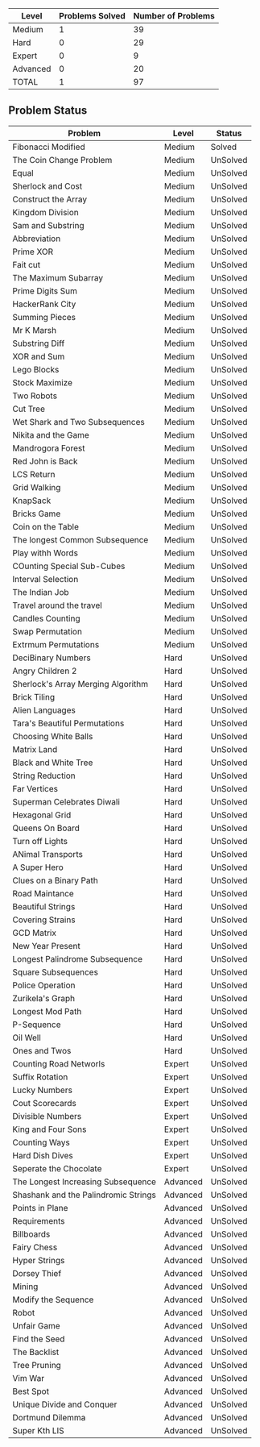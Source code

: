 |Level|Problems Solved|Number of Problems|
|-----|---------------|------------------|
|Medium|1|39|
|Hard|0|29|
|Expert|0|9|
|Advanced|0|20|
|TOTAL|1|97|

Problem Status
---
|Problem|Level|Status|
|-------|-----|------|
|Fibonacci Modified|Medium|Solved|
|The Coin Change Problem|Medium|UnSolved|
|Equal|Medium|UnSolved|
|Sherlock and Cost|Medium|UnSolved|
|Construct the Array|Medium|UnSolved|
|Kingdom Division|Medium|UnSolved|
|Sam and Substring|Medium|UnSolved|
|Abbreviation|Medium|UnSolved|
|Prime XOR|Medium|UnSolved|
|Fait cut|Medium|UnSolved|
|The Maximum Subarray|Medium|UnSolved|
|Prime Digits Sum|Medium|UnSolved|
|HackerRank City|Medium|UnSolved|
|Summing Pieces|Medium|UnSolved|
|Mr K Marsh|Medium|UnSolved|
|Substring Diff|Medium|UnSolved|
|XOR and Sum|Medium|UnSolved|
|Lego Blocks|Medium|UnSolved|
|Stock Maximize|Medium|UnSolved|
|Two Robots|Medium|UnSolved|
|Cut Tree|Medium|UnSolved|
|Wet Shark and Two Subsequences|Medium|UnSolved|
|Nikita and the Game|Medium|UnSolved|
|Mandrogora Forest|Medium|UnSolved|
|Red John is Back|Medium|UnSolved|
|LCS Return|Medium|UnSolved|
|Grid Walking|Medium|UnSolved|
|KnapSack|Medium|UnSolved|
|Bricks Game|Medium|UnSolved|
|Coin on the Table|Medium|UnSolved|
|The longest Common Subsequence|Medium|UnSolved|
|Play withh Words|Medium|UnSolved|
|COunting Special Sub-Cubes|Medium|UnSolved|
|Interval Selection|Medium|UnSolved|
|The Indian Job|Medium|UnSolved|
|Travel around the travel|Medium|UnSolved|
|Candles Counting|Medium|UnSolved|
|Swap Permutation|Medium|UnSolved|
|Extrmum Permutations|Medium|UnSolved|
|DeciBinary Numbers|Hard|UnSolved|
|Angry Children 2|Hard|UnSolved|
|Sherlock's Array Merging Algorithm|Hard|UnSolved|
|Brick Tiling|Hard|UnSolved|
|Alien Languages|Hard|UnSolved|
|Tara's Beautiful Permutations|Hard|UnSolved|
|Choosing White Balls|Hard|UnSolved|
|Matrix Land|Hard|UnSolved|
|Black and White Tree|Hard|UnSolved|
|String Reduction|Hard|UnSolved|
|Far Vertices|Hard|UnSolved|
|Superman Celebrates Diwali|Hard|UnSolved|
|Hexagonal Grid|Hard|UnSolved|
|Queens On Board|Hard|UnSolved|
|Turn off Lights|Hard|UnSolved|
|ANimal Transports|Hard|UnSolved|
|A Super Hero|Hard|UnSolved|
|Clues on a Binary Path|Hard|UnSolved|
|Road Maintance|Hard|UnSolved|
|Beautiful Strings|Hard|UnSolved|
|Covering Strains|Hard|UnSolved|
|GCD Matrix|Hard|UnSolved|
|New Year Present|Hard|UnSolved|
|Longest Palindrome Subsequence|Hard|UnSolved|
|Square Subsequences|Hard|UnSolved|
|Police Operation|Hard|UnSolved|
|Zurikela's Graph|Hard|UnSolved|
|Longest Mod Path|Hard|UnSolved|
|P-Sequence|Hard|UnSolved|
|Oil Well|Hard|UnSolved|
|Ones and Twos|Hard|UnSolved|
|Counting Road Networls|Expert|UnSolved|
|Suffix Rotation|Expert|UnSolved|
|Lucky Numbers|Expert|UnSolved|
|Cout Scorecards|Expert|UnSolved|
|Divisible Numbers|Expert|UnSolved|
|King and Four Sons|Expert|UnSolved|
|Counting Ways|Expert|UnSolved|
|Hard Dish Dives|Expert|UnSolved|
|Seperate the Chocolate|Expert|UnSolved|
|The Longest Increasing Subsequence|Advanced|UnSolved|
|Shashank and the Palindromic Strings|Advanced|UnSolved|
|Points in Plane|Advanced|UnSolved|
|Requirements|Advanced|UnSolved|
|Billboards|Advanced|UnSolved|
|Fairy Chess|Advanced|UnSolved|
|Hyper Strings|Advanced|UnSolved|
|Dorsey Thief|Advanced|UnSolved|
|Mining|Advanced|UnSolved|
|Modify the Sequence|Advanced|UnSolved|
|Robot|Advanced|UnSolved|
|Unfair Game|Advanced|UnSolved|
|Find the Seed|Advanced|UnSolved|
|The Backlist|Advanced|UnSolved|
|Tree Pruning|Advanced|UnSolved|
|Vim War|Advanced|UnSolved|
|Best Spot|Advanced|UnSolved|
|Unique Divide and Conquer|Advanced|UnSolved|
|Dortmund Dilemma|Advanced|UnSolved|
|Super Kth LIS|Advanced|UnSolved|
